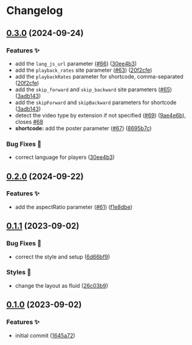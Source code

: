 # Changelog

## [0.3.0](https://github.com/hugomods/video-js/compare/v0.2.0...v0.3.0) (2024-09-24)


### Features ✨

* add the `lang_js_url` parameter ([#66](https://github.com/hugomods/video-js/issues/66)) ([30ee4b3](https://github.com/hugomods/video-js/commit/30ee4b32cfc4c5c3a597fa21b77c99c2ba049090))
* add the `playback_rates` site parameter ([#63](https://github.com/hugomods/video-js/issues/63)) ([20f2cfe](https://github.com/hugomods/video-js/commit/20f2cfed2ed5b77a37a0e4b2b253184167cdc68f))
* add the `playbackRates` parameter for shortcode, comma-separated ([20f2cfe](https://github.com/hugomods/video-js/commit/20f2cfed2ed5b77a37a0e4b2b253184167cdc68f))
* add the `skip_forward` and `skip_backward` site parameters ([#65](https://github.com/hugomods/video-js/issues/65)) ([3adb143](https://github.com/hugomods/video-js/commit/3adb1434c2e64f4ae57738bd7a4ae4cc7df225b8))
* add the `skipForward` and `skipBackward` parameters for shortcode ([3adb143](https://github.com/hugomods/video-js/commit/3adb1434c2e64f4ae57738bd7a4ae4cc7df225b8))
* detect the video type by extension if not specified ([#69](https://github.com/hugomods/video-js/issues/69)) ([9ae4e6b](https://github.com/hugomods/video-js/commit/9ae4e6b2fa92bca03507112d72433ae32ed56f98)), closes [#68](https://github.com/hugomods/video-js/issues/68)
* **shortcode:** add the poster parameter ([#67](https://github.com/hugomods/video-js/issues/67)) ([8695b7c](https://github.com/hugomods/video-js/commit/8695b7cda14765230c67304d8132fbc295e16558))


### Bug Fixes 🐞

* correct language for players ([30ee4b3](https://github.com/hugomods/video-js/commit/30ee4b32cfc4c5c3a597fa21b77c99c2ba049090))

## [0.2.0](https://github.com/hugomods/video-js/compare/v0.1.1...v0.2.0) (2024-09-22)


### Features ✨

* add the aspectRatio parameter ([#61](https://github.com/hugomods/video-js/issues/61)) ([f1e8dbe](https://github.com/hugomods/video-js/commit/f1e8dbe94540279d526d6408b89b6a91fad7e773))

## [0.1.1](https://github.com/hugomods/video-js/compare/v0.1.0...v0.1.1) (2023-09-02)


### Bug Fixes 🐞

* correct the style and setup ([6d66bf9](https://github.com/hugomods/video-js/commit/6d66bf9a112ffe74c28ea84794daba920b368da8))


### Styles 🎨

* change the layout as fluid ([26c03b9](https://github.com/hugomods/video-js/commit/26c03b9df129a2a0a3425c46853d88cb01447aaf))

## [0.1.0](https://github.com/hugomods/video-js/compare/v0.0.1...v0.1.0) (2023-09-02)


### Features ✨

* initial commit ([1645a72](https://github.com/hugomods/video-js/commit/1645a72186d161323e4725f9545f3ca922c5f609))
